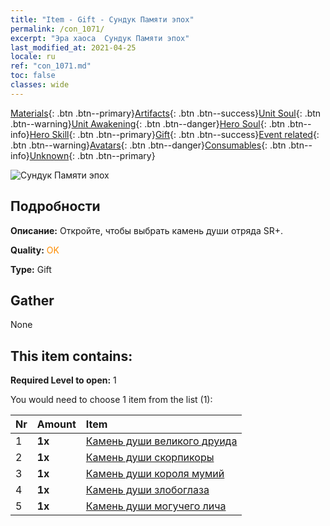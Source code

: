 ```yaml
---
title: "Item - Gift - Сундук Памяти эпох"
permalink: /con_1071/
excerpt: "Эра хаоса  Сундук Памяти эпох"
last_modified_at: 2021-04-25
locale: ru
ref: "con_1071.md"
toc: false
classes: wide
---
```

 [Materials](/ItemsRU/){: .btn .btn--primary}[Artifacts](/ItemsRU/Artifacts/){: .btn .btn--success}[Unit Soul](/ItemsRU/UnitSoul/){: .btn .btn--warning}[Unit Awakening](/ItemsRU/UnitAwakening/){: .btn .btn--danger}[Hero Soul](/ItemsRU/HeroSoul/){: .btn .btn--info}[Hero Skill](/ItemsRU/HeroSkill/){: .btn .btn--primary}[Gift](/ItemsRU/Gift/){: .btn .btn--success}[Event related](/ItemsRU/Events/){: .btn .btn--warning}[Avatars](/ItemsRU/Avatars/){: .btn .btn--danger}[Consumables](/ItemsRU/Consumables/){: .btn .btn--info}[Unknown](/ItemsRU/Unknown/){: .btn .btn--primary}

 ![Сундук Памяти эпох](/images/t/i_907245.png)

## Подробности
 **Описание:** Откройте, чтобы выбрать камень души отряда SR+.

 **Quality:** <span style="color: #FF8C00">OK</span>

 **Type:** Gift

## Gather

  None

## This item contains:

 **Required Level to open:** 1

 You would need to choose 1 item from the list (1):

  | Nr | Amount |     Item    |
  |:---|:-------|:------------|
  | 1 |  **1x** | [Камень души великого друида](/ItemsRU/unt_296/) |  | 
  | 2 |  **1x** | [Камень души скорпикоры](/ItemsRU/unt_333/) |  | 
  | 3 |  **1x** | [Камень души короля мумий](/ItemsRU/unt_304/) |  | 
  | 4 |  **1x** | [Камень души злобоглаза](/ItemsRU/unt_330/) |  | 
  | 5 |  **1x** | [Камень души могучего лича](/ItemsRU/unt_301/) |  | 
